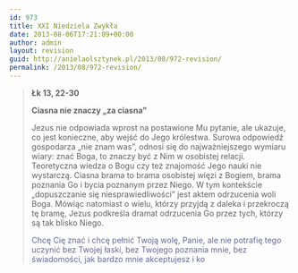 ```yaml
---
id: 973
title: XXI Niedziela Zwykła
date: 2013-08-06T17:21:09+00:00
author: admin
layout: revision
guid: http://anielaolsztynek.pl/2013/08/972-revision/
permalink: /2013/08/972-revision/
---
```

> **Łk 13, 22-30**
> 
> **Ciasna nie znaczy &#8222;za ciasna&#8221;**
> 
> Jezus nie odpowiada wprost na postawione Mu pytanie, ale ukazuje, co jest konieczne, aby wejść do Jego królestwa. Surowa odpowiedź gospodarza &#8222;nie znam was&#8221;, odnosi się do najważniejszego wymiaru wiary: znać Boga, to znaczy być z Nim w osobistej relacji. Teoretyczna wiedza o Bogu czy też znajomość Jego nauki nie wystarczą. Ciasna brama to brama osobistej więzi z Bogiem, brama poznania Go i bycia poznanym przez Niego. W tym kontekście &#8222;dopuszczanie się niesprawiedliwości&#8221; jest aktem odrzucenia woli Boga. Mówiąc natomiast o wielu, którzy przyjdą z daleka i przekroczą tę bramę, Jezus podkreśla dramat odrzucenia Go przez tych, którzy są tak blisko Niego.
> 
> <span style="color: #666699;">Chcę Cię znać i chcę pełnić Twoją wolę, Panie, ale nie potrafię tego uczynić bez Twojej łaski, bez Twojego poznania mnie, bez świadomości, jak bardzo mnie akceptujesz i ko</span>